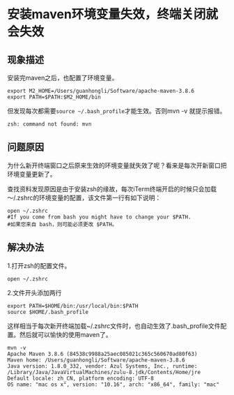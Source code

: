 # 安装maven环境变量失效，终端关闭就会失效

## 现象描述

安装完maven之后，也配置了环境变量。

```
export M2_HOME=/Users/guanhongli/Software/apache-maven-3.8.6
export PATH=$PATH:$M2_HOME/bin
```

但发现每次都需要`source ~/.bash_profile`才能生效。否则mvn -v 就提示报错。

```
zsh: command not found: mvn
```

## 问题原因

为什么新开终端窗口之后原来生效的环境变量就失效了呢？看来是每次开新窗口把环境变量更新了。

查找资料发现原因是由于安装zsh的缘故，每次iTerm终端开启的时候只会加载～/.zshrc的环境变量的配置，该文件第一行有如下说明：

```
open ~/.zshrc
#If you come from bash you might have to change your $PATH.
#如果您来自 bash，则可能必须更改 $PATH。
```

## 解决办法

1.打开zsh的配置文件。

```
open ~/.zshrc
```

2.文件开头添加两行

```
export PATH=$HOME/bin:/usr/local/bin:$PATH
source $HOME/.bash_profile
```

这样相当于每次新开终端加载~/.zshrc文件时，也自动生效了.bash_profile文件配置。然后就可以愉快的使用maven了。

```
mvn -v
Apache Maven 3.8.6 (84538c9988a25aec085021c365c560670ad80f63)
Maven home: /Users/guanhongli/Software/apache-maven-3.8.6
Java version: 1.8.0_332, vendor: Azul Systems, Inc., runtime: /Library/Java/JavaVirtualMachines/zulu-8.jdk/Contents/Home/jre
Default locale: zh_CN, platform encoding: UTF-8
OS name: "mac os x", version: "10.16", arch: "x86_64", family: "mac"
```

